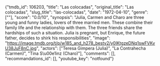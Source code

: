 {"tmdb_id": 106203, "title": "Las colocadas", "original_title": "Las colocadas", "slug_title": "las-colocadas", "date": "1972-04-10", "genre": [""], "score": "0.0/10", "synopsis": "Julia, Carmen and Charo are three young and funny ladies, lovers of three married men. These combine their family life and the relationship with them. The three friends share the hardships of such a situation. Julia is pregnant, but Enrique, the future father, decides to shirk his responsibilities", "image": "https://image.tmdb.org/t/p/w185_and_h278_bestv2/y0IKtgzeDNq1swFVKvU38JuF8nC.jpg", "actors": ["Teresa Gimpera (Julia)", "La Contrahecha (Carmen)", "Tina S\u00e1inz (Charo)"], "comments": [], "recommandations_id": [], "youtube_key": "notfound"}